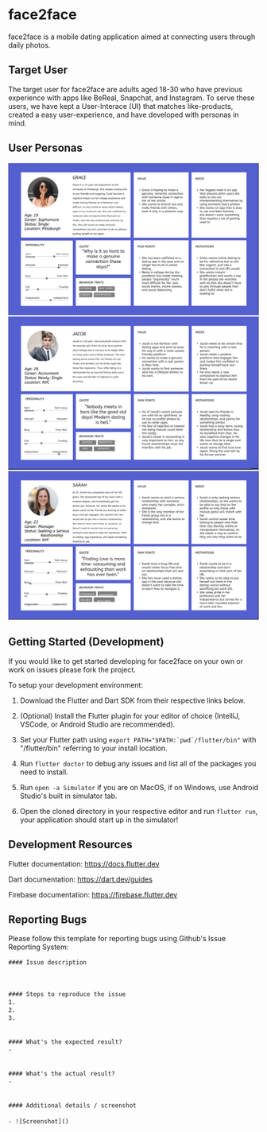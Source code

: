 # face2face

face2face is a mobile dating application aimed at connecting users through daily photos.

## Target User

The target user for face2face are adults aged 18-30 who have previous experience with apps like BeReal, Snapchat, and Instagram.
To serve these users, we have kept a User-Interace (UI) that matches like-products, created a easy user-experience, and have developed with personas in mind.

## User Personas
![Grace](grace.png)
![Jacob](jacob.png)
![Sarah](sarah.png)

## Getting Started (Development)

If you would like to get started developing for face2face on your own or work on issues please fork the project.

To setup your development environment:

1. Download the Flutter and Dart SDK from their respective links below.

2. (Optional) Install the Flutter plugin for your editor of choice (IntelliJ, VSCode, or Android Studio are recommended).

3. Set your Flutter path using  ```export PATH="$PATH:`pwd`/flutter/bin"```  with "/flutter/bin" referring to your install location.

4. Run `flutter doctor` to debug any issues and list all of the packages you need to install.

5. Run `open -a Simulator` if you are on MacOS, if on Windows, use Android Studio's built in simulator tab.

6. Open the cloned directory in your respective editor and run `flutter run`, your application should start up in the simulator!

## Development Resources

Flutter documentation: https://docs.flutter.dev

Dart documentation: https://dart.dev/guides

Firebase documentation: https://firebase.flutter.dev

## Reporting Bugs

Please follow this template for reporting bugs using Github's Issue Reporting System:
````
#### Issue description



#### Steps to reproduce the issue
1.  
2. 
3. 


#### What's the expected result?
-


#### What's the actual result?
-


#### Additional details / screenshot

- ![Screenshot]()
````
